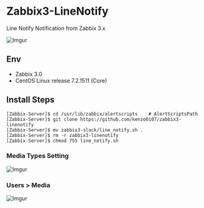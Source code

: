# Zabbix3-LineNotify
Line Notify Notification from Zabbix 3.x

![Imgur](http://i.imgur.com/6B554NX.png)

## Env
- Zabbix 3.0
- CentOS Linux release 7.2.1511 (Core)

## Install Steps

```
[Zabbix-Server]$ cd /usr/lib/zabbix/alertscripts    # AlertScriptsPath
[Zabbix-Server]$ git clone https://github.com/kenzo0107/zabbix3-linenotify
[Zabbix-Server]$ mv zabbix3-slack/line_notify.sh .
[Zabbix-Server]$ rm -r zabbix3-linenotify
[Zabbix-Server]$ chmod 755 line_notify.sh
```

### Media Types Setting
![Imgur](http://i.imgur.com/mE5dEXI.png)

### Users > Media
![Imgur](http://i.imgur.com/ovDFnTq.png)
